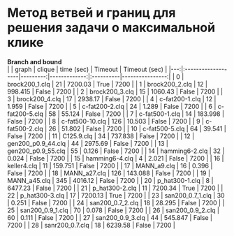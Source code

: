 # Метод ветвей и границ для решения задачи о максимальной клике
<b>Branch and bound</b> <br>
|    | graph              |   clique |   time (sec) | Timeout   |   Timeout (sec) |
|---:|:-------------------|---------:|-------------:|:----------|----------------:|
|  0 | brock200_1.clq     |       21 |     7200.03  | True      |            7200 |
|  1 | brock200_2.clq     |       12 |      998.415 | False     |            7200 |
|  2 | brock200_3.clq     |       15 |     1060.43  | False     |            7200 |
|  3 | brock200_4.clq     |       17 |     2938.17  | False     |            7200 |
|  4 | c-fat200-1.clq     |       12 |        1.959 | False     |            7200 |
|  5 | c-fat200-2.clq     |       24 |        1.289 | False     |            7200 |
|  6 | c-fat200-5.clq     |       58 |       55.124 | False     |            7200 |
|  7 | c-fat500-1.clq     |       14 |      183.998 | False     |            7200 |
|  8 | c-fat500-10.clq    |      126 |       10.503 | False     |            7200 |
|  9 | c-fat500-2.clq     |       26 |       51.802 | False     |            7200 |
| 10 | c-fat500-5.clq     |       64 |       39.541 | False     |            7200 |
| 11 | C125.9.clq         |       34 |      737.838 | False     |            7200 |
| 12 | gen200_p0.9_44.clq |       44 |     2975.69  | False     |            7200 |
| 13 | gen200_p0.9_55.clq |       55 |        0.126 | False     |            7200 |
| 14 | hamming6-2.clq     |       32 |        0.024 | False     |            7200 |
| 15 | hamming6-4.clq     |        4 |        2.021 | False     |            7200 |
| 16 | keller4.clq        |       11 |      159.751 | False     |            7200 |
| 17 | MANN_a9.clq        |       16 |        0.396 | False     |            7200 |
| 18 | MANN_a27.clq       |      126 |      143.088 | False     |            7200 |
| 19 | MANN_a45.clq       |      345 |     4016.12  | False     |            7200 |
| 20 | p_hat300-1.clq     |        8 |     6477.23  | False     |            7200 |
| 21 | p_hat300-2.clq     |       11 |     7200.34  | True      |            7200 |
| 22 | p_hat300-3.clq     |       17 |     7200.13  | True      |            7200 |
| 23 | san200_0.7_1.clq   |       30 |        0.251 | False     |            7200 |
| 24 | san200_0.7_2.clq   |       18 |       28.295 | False     |            7200 |
| 25 | san200_0.9_1.clq   |       70 |        0.078 | False     |            7200 |
| 26 | san200_0.9_2.clq   |       60 |        0.111 | False     |            7200 |
| 27 | san200_0.9_3.clq   |       44 |      545.847 | False     |            7200 |
| 28 | sanr200_0.7.clq    |       18 |     6239.58  | False     |            7200 |
